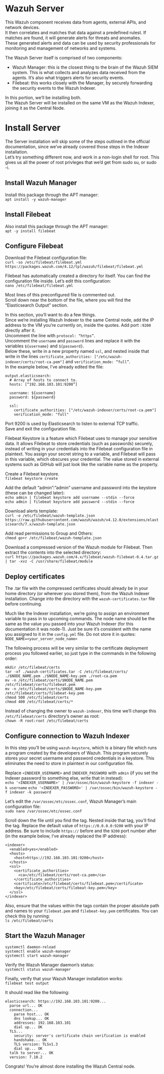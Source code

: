 # Wazuh Server

This Wazuh component receives data from agents, external APIs, and network devices.<br>
It then correlates and matches that data against a predefined rulest. If matches are found, it will generate alerts for threats and anomalies.<br>
These generated alerts and data can be used by security professionals for monitoring and management of networks and systems.

The Wazuh Server itself is comprised of two components:
* Wazuh Manager:  this is the closest thing to the brain of the Wazuh SIEM system. This is what collects and analyzes data received from the agents. It’s also what triggers alerts for security events.
* Filebeat:  this works closely with the Manager, by securely forwarding the security events to the Wazuh Indexer.

In this portion, we’ll be installing both.<br>
The Wazuh Server will be installed on the same VM as the Wazuh Indexer, joining it as the Central Node.



# Install Server
The Server installation will skip some of the steps outlined in the official documentation, since we’ve already covered those steps in the Indexer installation.<br>
Let’s try something different now, and work in a non-login shell for root. This gives us all the power of root privleges that we’d get from sudo su, or sudo -i.

## Install Wazuh Manager
Install this package through the APT manager:<br>
`apt install -y wazuh-manager`

## Install Filebeat
Also install this package through the APT manager:<br>
`apt -y install filebeat`

## Configure Filebeat
Download the Filebeat configuration file:<br>
`curl -so /etc/filebeat/filebeat.yml https://packages.wazuh.com/4.12/tpl/wazuh/filebeat/filebeat.yml`

Filebeat has automatically created a directory for itself. You can find the configuration file inside.
Let’s edit this configuration:<br>
`nano /etc/filebeat/filebeat.yml`

Most lines of this preconfigured file is commented out. <br>
Scroll down near the bottom of the file, where you will find the “Elasticsearch Output” section.

In this section, you’ll want to do a few things.<br>
Since we’re installing Wazuh Indexer to the same Central node, add the IP address to the VM you’re currently on, inside the quotes. Add port `:9200` directly after it. <br>
Uncomment the line with `protocol: “https”`.<br>
Uncomment the `username` and `password` lines and replace it with the variables `${username}` and `${password}`.<br>
Below these, write in a new property named `ssl`, and nested inside that write in the lines `certificate_authorities: ["/etc/wazuh-indexer/certs/root-ca.pem"]` and `verification_mode: “full”`.<br>
In the example below, I’ve already edited the file:

```
output.elasticsearch:
  # Array of hosts to connect to.
  hosts: [“192.168.103.101:9200”]

  username: ${username}
  password: ${password}

  ssl:
    certificate_authorities: ["/etc/wazuh-indexer/certs/root-ca.pem"]
    verification_mode: "full"
```

Port 9200 is used by Elasticsearch to listen to external TCP traffic.<br>
Save and exit the configuration file.

Filebeat Keystore is a feature which Filebeat uses to manage your sensitive data. It allows Filebeat to store credentials (such as passwords) securely, instead of writing in your credentials into the Filebeat configuration file in plaintext. You assign your secret string to a variable, and Filebeat will pass in this variable, which obscures your credential. The value stored in external systems such as GitHub will just look like the variable name as the property.

Create a Filebeat keystore. <br>
`filebeat keystore create`

Add the default “admin”:”admin” username and password into the keystore (these can be changed later):<br>
`echo admin | filebeat keystore add username --stdin --force`<br>
`echo admin | filebeat keystore add password --stdin --force`

Download alerts template:<br>
`curl -o /etc/filebeat/wazuh-template.json https://raw.githubusercontent.com/wazuh/wazuh/v4.12.0/extensions/elasticsearch/7.x/wazuh-template.json`

Add read permissions to Group and Others:<br>
`chmod go+r /etc/filebeat/wazuh-template.json`

Download a compressed version of the Wazuh module for Filebeat. Then extract the contents into the selected directory:<br>
`curl https://packages.wazuh.com/4.x/filebeat/wazuh-filebeat-0.4.tar.gz | tar -xvz -C /usr/share/filebeat/module`

## Deploy certificates
The .tar file with the compressed certificates should already be in your home directory (or wherever you stored them), from the Wazuh Indexer installation. Change into the directory with the `wazuh-certificates.tar` file before continuing.

Much like the Indexer installation, we’re going to assign an environment variable to pass in to upcoming commands. The node name should be the same as the value you passed into your Wazuh Indexer (for this documentation it was node-1). Just be sure it’s consistent with the name you assigned to it in the `config.yml` file. Do not store it in quotes:<br>
`NODE_NAME=<your_server_node_name>`

The following process will be very similar to the certificate deployment process you followed earlier, so just type in the commands in the following order:<br>
```
mkdir /etc/filebeat/certs
tar -xf ./wazuh-certificates.tar -C /etc/filebeat/certs/ ./$NODE_NAME.pem ./$NODE_NAME-key.pem ./root-ca.pem
mv -n /etc/filebeat/certs/$NODE_NAME.pem /etc/filebeat/certs/filebeat.pem
mv -n /etc/filebeat/certs/$NODE_NAME-key.pem /etc/filebeat/certs/filebeat-key.pem
chmod 500 /etc/filebeat/certs
chmod 400 /etc/filebeat/certs/*
```

Instead of changing the owner to `wazuh-indexer`, this time we’ll change this `/etc/filebeat/certs` directory’s owner as root:<br>
`chown -R root:root /etc/filebeat/certs`

## Configure connection to Wazuh Indexer
In this step you’ll be using `wazuh-keystore`, which is a binary file which runs a program created by the developers of Wazuh. This program securely stores your secret username and password credentials in a keystore. This eliminates the need to store in plaintext in our configuration file. 

Replace `<INDEXER_USERNAME>` and `INDEXER_PASSWORD` with `admin` (if you set the Indexer password to something else, write that in instead):<br>
`echo '<INDEXER_USERNAME>' | /var/ossec/bin/wazuh-keystore -f indexer -k username`
`echo '<INDEXER_PASSWORD>' | /var/ossec/bin/wazuh-keystore -f indexer -k password`

Let’s edit the `/var/ossec/etc/ossec.conf`, Wazuh Manager’s main configuration file:<br>
`sudo nano /var/ossec/etc/ossec.conf`

Scroll down the file until you find the <indexer> tag. Nested inside that tag, you’ll find the <host> tag. Replace the default value of `https://0.0.0.0:9200` with your IP address. Be sure to include `https://` before and the `9200` port number after (in the example below, I’ve already replaced the IP address):<br>
```
<indexer>
  <enabled>yes</enabled>
  <hosts>
    <host>https://192.168.103.101:9200</host>
  </hosts>
  <ssl>
    <certificate_authorities>
      <ca>/etc/filebeat/certs/root-ca.pem</ca>
    </certificate_authorities>
    <certificate>/etc/filebeat/certs/filebeat.pem</certificate>
    <key>/etc/filebeat/certs/filebeat-key.pem</key>
  </ssl>
</indexer>
```

Also, ensure that the values within the <certificate> tags contain the proper absolute path and names to your `filebeat.pem` and `filebeat-key.pem` certificates. You can check this by running:<br>
`ls /etc/filebeat/certs`

## Start the Wazuh Manager
`systemctl daemon-reload`<br>
`systemctl enable wazuh-manager`<br>
`systemctl start wazuh-manager`

Verify the Wazuh Manager daemon’s status:<br>
`systemctl status wazuh-manager`

Finally, verify that your Wazuh Manager installation works:<br>
`filebeat test output`

It should read like the following:<br>
```
elasticsearch: https://192.168.103.101:9200...
  parse url... OK
  connection...
    parse host... OK
    dns lookup... OK
    addresses: 192.168.103.101
    dial up... OK
  TLS...
    security: server's certificate chain verification is enabled
    handshake... OK
    TLS version: TLSv1.3
    dial up... OK
  talk to server... OK
  version: 7.10.2
```

Congrats! You’re almost done installing the Wazuh Central node.
